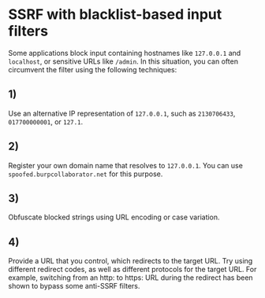 # SSRF with blacklist-based input filters

Some applications block input containing hostnames like `127.0.0.1` and `localhost`, or sensitive URLs like `/admin`. 
In this situation, you can often circumvent the filter using the following techniques:

## 1) 
Use an alternative IP representation of `127.0.0.1`, such as `2130706433`, `017700000001`, or `127.1`.
<br>
## 2)
Register your own domain name that resolves to `127.0.0.1`. You can use `spoofed.burpcollaborator.net` for this purpose.
<br>
## 3)
Obfuscate blocked strings using URL encoding or case variation.
<br>
## 4)
Provide a URL that you control, which redirects to the target URL. 
Try using different redirect codes, as well as different protocols for the target URL. 
For example, switching from an http: to https: URL during the redirect has been shown to bypass some anti-SSRF filters.
